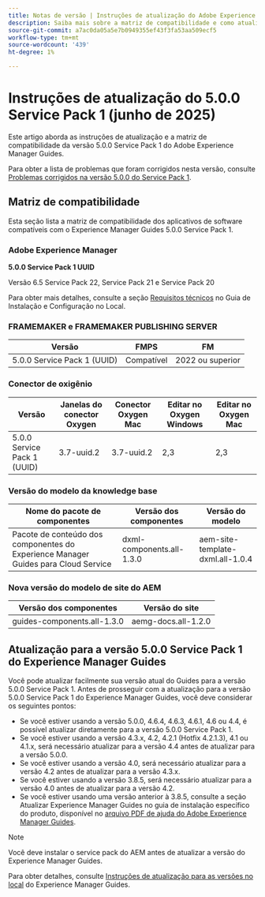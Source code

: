 ```yaml
---
title: Notas de versão | Instruções de atualização do Adobe Experience Manager Guides 5.0.0 Service Pack 1
description: Saiba mais sobre a matriz de compatibilidade e como atualizar para a versão 5.0.0 Service Pack 1 do Adobe Experience Manager Guides.
source-git-commit: a7ac0da05a5e7b0949355ef43f3fa53aa509ecf5
workflow-type: tm+mt
source-wordcount: '439'
ht-degree: 1%

---
```


# Instruções de atualização do 5.0.0 Service Pack 1 (junho de 2025)

Este artigo aborda as instruções de atualização e a matriz de compatibilidade da versão 5.0.0 Service Pack 1 do Adobe Experience Manager Guides.

Para obter a lista de problemas que foram corrigidos nesta versão, consulte [Problemas corrigidos na versão 5.0.0 do Service Pack 1](../release-info/fixed-issues-5-0-0-sp1.md).

## Matriz de compatibilidade

Esta seção lista a matriz de compatibilidade dos aplicativos de software compatíveis com o Experience Manager Guides 5.0.0 Service Pack 1.

### Adobe Experience Manager

**5.0.0 Service Pack 1 UUID**

Versão 6.5 Service Pack 22, Service Pack 21 e Service Pack 20

Para obter mais detalhes, consulte a seção [Requisitos técnicos](../install-guide/download-install-technical-requirements.md) no Guia de Instalação e Configuração no Local.

### FRAMEMAKER e FRAMEMAKER PUBLISHING SERVER

| Versão | FMPS | FM |
| --- | --- | --- |
| 5.0.0 Service Pack 1 (UUID) | Compatível | 2022 ou superior |

### Conector de oxigênio

| Versão | Janelas do conector Oxygen | Conector Oxygen Mac | Editar no Oxygen Windows | Editar no Oxygen Mac |
| --- | --- | --- |--- |--- |
| 5.0.0 Service Pack 1 (UUID) | 3.7-uuid.2 | 3.7-uuid.2 | 2,3 | 2,3 |

### Versão do modelo da knowledge base

| Nome do pacote de componentes | Versão dos componentes | Versão do modelo |
|---|---|---|
| Pacote de conteúdo dos componentes do Experience Manager Guides para Cloud Service | dxml-components.all-1.3.0 | aem-site-template-dxml.all-1.0.4 |

### Nova versão do modelo de site do AEM


| Versão dos componentes | Versão do site |
|---|---|
| guides-components.all-1.3.0 | aemg-docs.all-1.2.0 |


## Atualização para a versão 5.0.0 Service Pack 1 do Experience Manager Guides

Você pode atualizar facilmente sua versão atual do Guides para a versão 5.0.0 Service Pack 1. Antes de prosseguir com a atualização para a versão 5.0.0 Service Pack 1 do Experience Manager Guides, você deve considerar os seguintes pontos:

- Se você estiver usando a versão 5.0.0, 4.6.4, 4.6.3, 4.6.1, 4.6 ou 4.4, é possível atualizar diretamente para a versão 5.0.0 Service Pack 1.
- Se você estiver usando a versão 4.3.x, 4.2, 4.2.1 (Hotfix 4.2.1.3), 4.1 ou 4.1.x, será necessário atualizar para a versão 4.4 antes de atualizar para a versão 5.0.0.
- Se você estiver usando a versão 4.0, será necessário atualizar para a versão 4.2 antes de atualizar para a versão 4.3.x.
- Se você estiver usando a versão 3.8.5, será necessário atualizar para a versão 4.0 antes de atualizar para a versão 4.2.
- Se você estiver usando uma versão anterior à 3.8.5, consulte a seção Atualizar Experience Manager Guides no guia de instalação específico do produto, disponível no [arquivo PDF de ajuda do Adobe Experience Manager Guides](https://helpx.adobe.com/br/xml-documentation-for-experience-manager/archive.html).

>[!NOTE]
>
>Você deve instalar o service pack do AEM antes de atualizar a versão do Experience Manager Guides.

Para obter detalhes, consulte [Instruções de atualização para as versões no local](../install-guide/upgrade-xml-documentation.md) do Experience Manager Guides.
